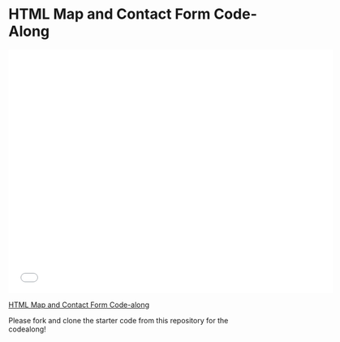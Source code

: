 # HTML Map and Contact Form Code-Along

<iframe width="640" height="480" src="//www.youtube.com/embed/lYHcdsF0Iug?rel=0&modestbranding=1" frameborder="0" allowfullscreen></iframe><p><a href="https://www.youtube.com/watch?v=lYHcdsF0Iug">HTML Map and Contact Form Code-along</a></p>

Please fork and clone the starter code from this repository for the codealong!
